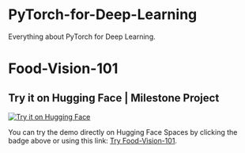 # PyTorch-for-Deep-Learning
Everything about PyTorch for Deep Learning.

# Food-Vision-101

## Try it on Hugging Face | Milestone Project

[![Try it on Hugging Face](https://img.shields.io/badge/Hugging%20Face-Try%20it-orange)](https://huggingface.co/spaces/Jamshidjon/Food-Vision-101)

You can try the demo directly on Hugging Face Spaces by clicking the badge above or using this link: [Try Food-Vision-101](https://huggingface.co/spaces/Jamshidjon/Food-Vision-101).

